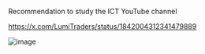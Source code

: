 Recommendation to study the ICT YouTube channel

https://x.com/LumiTraders/status/1842004312341479889

![image](https://github.com/user-attachments/assets/9f854e91-0173-436a-9f29-fdf386301e14)
